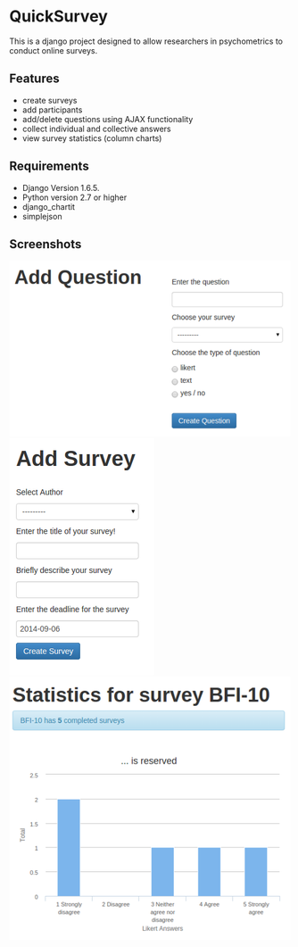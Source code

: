 QuickSurvey 
===========

This is a django project designed to allow researchers in psychometrics to conduct online surveys.

Features
--------

* create surveys
* add participants
* add/delete questions using AJAX functionality
* collect individual and collective answers
* view survey statistics (column charts)

Requirements
------------

* Django Version 1.6.5.
* Python version 2.7 or higher
* django_chartit
* simplejson

Screenshots
-----------

![Add Questions](/questionnaire_site/static/img/readme_images/Add_Question_UI.png?raw=true)
![Create Survey](/questionnaire_site/static/img/readme_images/Create_survey.png?raw=true)
![Survey Stats](/questionnaire_site/static/img/readme_images/survey_stats.png?raw=true)
